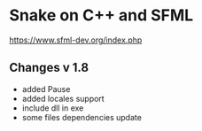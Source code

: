 # Snake on C++ and SFML

https://www.sfml-dev.org/index.php

## Changes v 1.8
* added Pause
* added locales support
* include dll in exe
* some files dependencies update